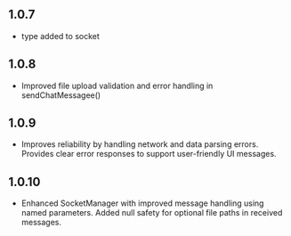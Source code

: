 ## 1.0.7

* type added to socket

## 1.0.8
* Improved file upload validation and error handling in sendChatMessagee()

## 1.0.9
* Improves reliability by handling network and data parsing errors.
Provides clear error responses to support user-friendly UI messages.

## 1.0.10
* Enhanced SocketManager with improved message handling using named parameters. Added null safety for optional file paths in received messages.
